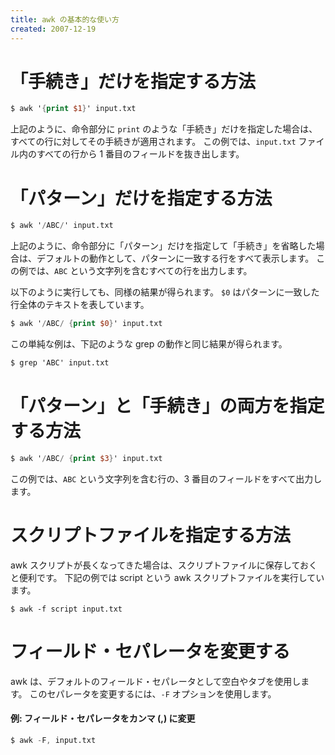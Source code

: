 ```yaml
---
title: awk の基本的な使い方
created: 2007-12-19
---
```


「手続き」だけを指定する方法
====

```awk
$ awk '{print $1}' input.txt
```

上記のように、命令部分に `print` のような「手続き」だけを指定した場合は、すべての行に対してその手続きが適用されます。
この例では、`input.txt` ファイル内のすべての行から 1 番目のフィールドを抜き出します。


「パターン」だけを指定する方法
====

```awk
$ awk '/ABC/' input.txt
```

上記のように、命令部分に「パターン」だけを指定して「手続き」を省略した場合は、デフォルトの動作として、パターンに一致する行をすべて表示します。
この例では、`ABC` という文字列を含むすべての行を出力します。

以下のように実行しても、同様の結果が得られます。
`$0` はパターンに一致した行全体のテキストを表しています。

```awk
$ awk '/ABC/ {print $0}' input.txt
```

この単純な例は、下記のような grep の動作と同じ結果が得られます。

```awk
$ grep 'ABC' input.txt
```


「パターン」と「手続き」の両方を指定する方法
====

```awk
$ awk '/ABC/ {print $3}' input.txt
```

この例では、`ABC` という文字列を含む行の、3 番目のフィールドをすべて出力します。


スクリプトファイルを指定する方法
====

awk スクリプトが長くなってきた場合は、スクリプトファイルに保存しておくと便利です。
下記の例では script という awk スクリプトファイルを実行しています。

```
$ awk -f script input.txt
```


フィールド・セパレータを変更する
====

awk は、デフォルトのフィールド・セパレータとして空白やタブを使用します。
このセパレータを変更するには、`-F` オプションを使用します。

#### 例: フィールド・セパレータをカンマ (,) に変更

```awk
$ awk -F, input.txt
```

